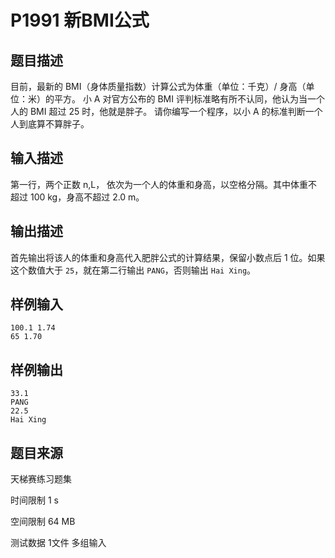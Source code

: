 # P1991 新BMI公式

## 题目描述
目前，最新的 BMI（身体质量指数）计算公式为体重（单位：千克）/ 身高（单位：米）的平方。 小 A 对官方公布的 BMI 评判标准略有所不认同，他认为当一个人的 BMI 超过 25 时，他就是胖子。 请你编写一个程序，以小 A 的标准判断一个人到底算不算胖子。

## 输入描述
第一行，两个正数 n,L， 依次为一个人的体重和身高，以空格分隔。其中体重不超过 100 kg，身高不超过 2.0 m。

## 输出描述
首先输出将该人的体重和身高代入肥胖公式的计算结果，保留小数点后 1 位。如果这个数值大于 `25`，就在第二行输出 `PANG`，否则输出 `Hai Xing`。

## 样例输入

```
100.1 1.74
65 1.70
```

## 样例输出

```
33.1
PANG
22.5
Hai Xing
```

## 题目来源
天梯赛练习题集

时间限制  1 s

空间限制  64 MB

测试数据  1文件 多组输入
